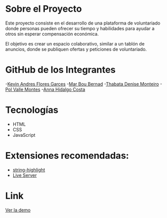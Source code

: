# Sobre el Proyecto
Este proyecto consiste en el desarrollo de una plataforma de voluntariado donde personas pueden ofrecer su tiempo y habilidades para ayudar a otros sin esperar compensación económica.

El objetivo es crear un espacio colaborativo, similar a un tablón de anuncios, donde se publiquen ofertas y peticiones de voluntariado.

# GitHub de los Integrantes
-[Kevin Andres Flores Garces]()
-[Mar Bou Bernad]()
-[Thabata Denise Monteiro]()
-[Pol Valle Montes](https://github.com/Doplax)
-[Anna Hidalgo Costa](http://github.com/annahico)


# Tecnologías 
- HTML
- CSS
- JavaScript


# Extensiones recomendadas:
- [string-highlight](https://marketplace.visualstudio.com/items?itemName=Jenkey2011.string-highlight)
- [Live Server](https://marketplace.visualstudio.com/items?itemName=ritwickdey.LiveServer)

# Link
[Ver la demo](https://des-full-stack-de-sol-web-javascript.github.io/producto-1/)